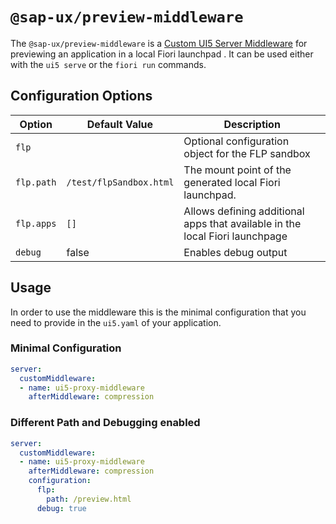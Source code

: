 #  `@sap-ux/preview-middleware`

The `@sap-ux/preview-middleware` is a [Custom UI5 Server Middleware](https://sap.github.io/ui5-tooling/pages/extensibility/CustomServerMiddleware) for previewing an application in a local Fiori launchpad . It can be used either with the `ui5 serve` or the `fiori run` commands.

## Configuration Options
| Option       | Default Value | Description |
| ------------ | ------------- | ----------- |
| `flp`        |               | Optional configuration object for the FLP sandbox |
| `flp.path`   | `/test/flpSandbox.html`   | The mount point of the generated local Fiori launchpad. |
| `flp.apps`   | `[]`          | Allows defining additional apps that available in the local Fiori launchpage |
| `debug`      | false         | Enables debug output |

## Usage
In order to use the middleware this is the minimal configuration that you need to provide in the `ui5.yaml` of your application.

### Minimal Configuration

```Yaml
server:
  customMiddleware:
  - name: ui5-proxy-middleware
    afterMiddleware: compression
```

### Different Path and Debugging enabled

```Yaml
server:
  customMiddleware:
  - name: ui5-proxy-middleware
    afterMiddleware: compression
    configuration:
      flp: 
        path: /preview.html
      debug: true
```
